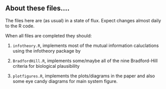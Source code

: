 ## About these files....

The files here are (as usual) in a state of flux. Expect changes almost daily to the R code.

When all files are completed they should:

1. `infotheory.R`, implements most of the mutual information caluclations using the infotheory package by 

2. `BradfordHill.R`, implements some/maybe all of the nine Bradford-Hill criteria for biological plausibility

3. `plotfigures.R`, implements the plots/diagrams in the paper and also some eye candy diagrams for main system figure.


